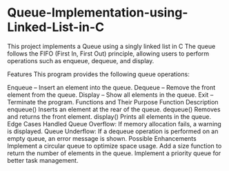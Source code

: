 # Queue-Implementation-using-Linked-List-in-C
This project implements a Queue using a singly linked list in C
The queue follows the FIFO (First In, First Out) principle, allowing users to perform operations such as enqueue, dequeue, and display.

Features
This program provides the following queue operations:

Enqueue – Insert an element into the queue.
Dequeue – Remove the front element from the queue.
Display – Show all elements in the queue.
Exit – Terminate the program.
Functions and Their Purpose
Function	Description
enqueue()	Inserts an element at the rear of the queue.
dequeue()	Removes and returns the front element.
display()	Prints all elements in the queue.
Edge Cases Handled
Queue Overflow: If memory allocation fails, a warning is displayed.
Queue Underflow: If a dequeue operation is performed on an empty queue, an error message is shown.
Possible Enhancements
Implement a circular queue to optimize space usage.
Add a size function to return the number of elements in the queue.
Implement a priority queue for better task management.
